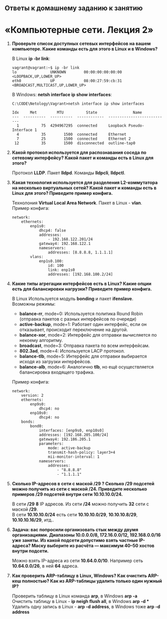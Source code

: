 ## Ответы к домашнему заданию к занятию
# «Компьютерные сети. Лекция 2»

1. **Проверьте список доступных сетевых интерфейсов на вашем компьютере. Какие команды есть для этого в Linux и в Windows?**

    В Linux **ip -br link**:
    ```
    vagrant@vagrant:~$ ip -br link
    lo               UNKNOWN        00:00:00:00:00:00 <LOOPBACK,UP,LOWER_UP>
    eth0             UP             08:00:27:59:cb:31 <BROADCAST,MULTICAST,UP,LOWER_UP>
    ```
    
    В Windows: **netsh interface ip show interfaces**:
    ```
    C:\CODE\Netology\Vagrant>netsh interface ip show interfaces

    Idx     Met         MTU          State                Name
    ---  ----------  ----------  ------------  ---------------------------
      1          75  4294967295  connected     Loopback Pseudo-Interface 1
      4          35        1500  connected     Ethernet
      7          25        1500  connected     Ethernet 2
     12          35        1500  disconnected  outline-tap0
    ```

2. **Какой протокол используется для распознавания соседа по сетевому интерфейсу? Какой пакет и команды есть в Linux для этого?**

    Протокол **LLDP**. Пакет **lldpd**. Команды **lldpcli**, **lldpctl**.

3. **Какая технология используется для разделения L2-коммутатора на несколько виртуальных сетей?
    Какой пакет и команды есть в Linux для этого? Приведите пример конфига.**
    
    Технолония **Virtual Local Area Network**. Пакет в Linux - **vlan**.  
    Пример конфига:
    ```
    network:
        ethernets:
            enp1s0:
                dhcp4: false
                addresses:
                    - 192.168.122.201/24
                gateway4: 192.168.122.1
                nameservers:
                    addresses: [8.8.8.8, 1.1.1.1]
            vlans:
                enp1s0.100:
                    id: 100
                    link: enp1s0
                    addresses: [192.168.100.2/24]
    ```

4. **Какие типы агрегации интерфейсов есть в Linux? Какие опции есть для балансировки нагрузки? Приведите пример конфига.**

    В Linux Используется модуль **bonding** и пакет **ifenslave**.  
    Возможны режимы:
    - **balance-rr**, mode=0: Используется политика Round Robin (отправка пакетов с разных интерфейсов по очереди) 
    - **active-backup**, mode=1: Работает один интерфейс, если он отказывает, происходит переключение на другой.
    - **balance-xor**, mode=2: Интерфейс для отправки вычисляется по некоему алгоритму. 
    - **broadcast**, mode=3: Отправка пакета по всем интерфейсам. 
    - **802.3ad**, mode=4: Используется LACP протокол.
    - **balance-tlb**, mode=5: Интерфейс для отправки выбирается исходя из загрузки интерфейсов. 
    - **balance-alb**, mode=6: Аналогично **tlb**, но ещё осуществляется балансировка входящего трафика.

    Пример конфига:
    ```
    network:
        version: 2
        ethernets:
            enp9s0:
                dhcp4: no
            enp10s0:
                dhcp4: no
        bonds:
            bond0:
                interfaces: [enp9s0, enp10s0]
                addresses: [192.168.205.100/24]
                gateway4: 192.186.205.1
                parameters:
                    mode: active-backup
                    transmit-hash-policy: layer3+4
                    mii-monitor-interval: 1
                nameservers:
                    addresses:
                        - "8.8.8.8"
                        - "1.1.1.1"
    ```

5. **Сколько IP-адресов в сети с маской /29 ? Сколько /29 подсетей можно получить из сети с маской /24.
    Приведите несколько примеров /29 подсетей внутри сети 10.10.10.0/24.**
    
    В сети **/29** **8** IP адресов. Из сети **/24** можно получить **32** сети с маской **/29**.  
    В сети **10.10.10.0/24** есть сети **10.10.10.0/29**, **10.10.10.8/29**, **10.10.10.16/29**, итд..

6. **Задача: вас попросили организовать стык между двумя организациями. Диапазоны 10.0.0.0/8, 172.16.0.0/12, 192.168.0.0/16 уже заняты.
    Из какой подсети допустимо взять частные IP-адреса? Маску выберите из расчёта — максимум 40–50 хостов внутри подсети.**
    
    Можно взять IP-адреса из сети **10.64.0.0/10**. Например сеть **10.64.0.0/26**, в ней **64** адреса.

7. **Как проверить ARP-таблицу в Linux, Windows? Как очистить ARP-кеш полностью? Как из ARP-таблицы удалить только один нужный IP?**

    Проверить таблицу в Linux команда **arp**, в Windows **arp -a**  
    Очистить таблицу в Linux - **ip neigh flush all**, в Windows **arp -d \***  
    Удалить одну запись в Linux - **arp -d address**, в Windows тоже **arp -d address**
    
